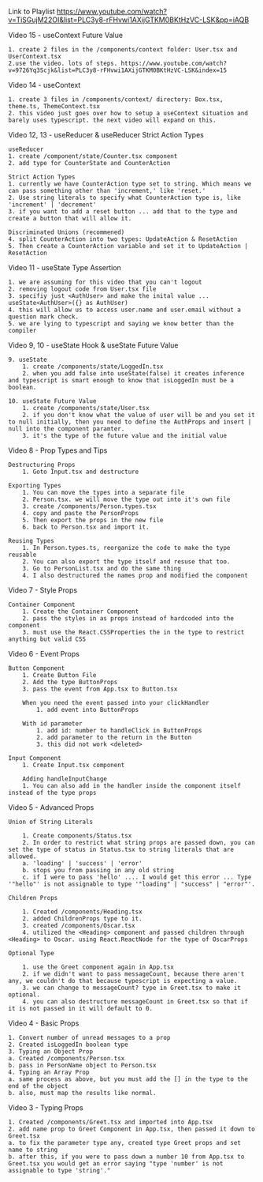 Link to Playlist
https://www.youtube.com/watch?v=TiSGujM22OI&list=PLC3y8-rFHvwi1AXijGTKM0BKtHzVC-LSK&pp=iAQB

Video 15 - useContext Future Value

    1. create 2 files in the /components/context folder: User.tsx and UserContext.tsx
    2.use the video. lots of steps. https://www.youtube.com/watch?v=9726Yq3Scjk&list=PLC3y8-rFHvwi1AXijGTKM0BKtHzVC-LSK&index=15

Video 14 - useContext

    1. create 3 files in /components/context/ directory: Box.tsx, theme.ts, ThemeContext.tsx
    2. this video just goes over how to setup a useContext situation and barely uses typescript. the next video will expand on this.

Video 12, 13 - useReducer & useReducer Strict Action Types

    useReducer
    1. create /component/state/Counter.tsx component
    2. add type for CounterState and CounterAction

    Strict Action Types
    1. currently we have CounterAction type set to string. Which means we can pass something other than 'increment,' like 'reset.'
    2. Use string literals to specify what CounterAction type is, like 'increment' | 'decrement'
    3. if you want to add a reset button ... add that to the type and create a button that will allow it.

    Discriminated Unions (recommened)
    4. split CounterAction into two types: UpdateAction & ResetAction
    5. Then create a CounterAction variable and set it to UpdateAction | ResetAction

Video 11 - useState Type Assertion

    1. we are assuming for this video that you can't logout
    2. removing logout code from User.tsx file
    3. specifiy just <AuthUser> and make the inital value ... useState<AuthUser>({} as AuthUser)
    4. this will allow us to access user.name and user.email without a question mark check.
    5. we are lying to typescript and saying we know better than the compiler

Video 9, 10 - useState Hook & useState Future Value

    9. useState
        1. create /components/state/LoggedIn.tsx
        2. when you add false into useState(false) it creates inference and typescript is smart enough to know that isLoggedIn must be a boolean.

    10. useState Future Value
        1. create /components/state/User.tsx
        2. if you don't know what the value of user will be and you set it to null initially, then you need to define the AuthProps and insert | null into the component paramter.
        3. it's the type of the future value and the initial value

Video 8 - Prop Types and Tips

    Destructuring Props
        1. Goto Input.tsx and destructure

    Exporting Types
        1. You can move the types into a separate file
        2. Person.tsx. we will move the type out into it's own file
        3. create /components/Person.types.tsx
        4. copy and paste the PersonProps
        5. Then export the props in the new file
        6. back to Person.tsx and import it.

    Reusing Types
        1. In Person.types.ts, reorganize the code to make the type reusable
        2. You can also export the type itself and resuse that too.
        3. Go to PersonList.tsx and do the same thing
        4. I also destructured the names prop and modified the component

Video 7 - Style Props

    Container Component
        1. Create the Container Component
        2. pass the styles in as props instead of hardcoded into the component
        3. must use the React.CSSProperties the in the type to restrict anything but valid CSS

Video 6 - Event Props

    Button Component
        1. Create Button File
        2. Add the type ButtonProps
        3. pass the event from App.tsx to Button.tsx

        When you need the event passed into your clickHandler
            1. add event into ButtonProps

        With id parameter
            1. add id: number to handleClick in ButtonProps
            2. add parameter to the return in the Button
            3. this did not work <deleted>

    Input Component
        1. Create Input.tsx component

        Adding handleInputChange
        1. You can also add in the handler inside the component itself instead of the type props

Video 5 - Advanced Props

    Union of String Literals

        1. Create components/Status.tsx
        2. In order to restrict what string props are passed down, you can set the type of status in Status.tsx to string literals that are allowed.
        a. 'loading' | 'success' | 'error'
        b. stops you from passing in any old string
        c. if I were to pass 'hello' .... I would get this error ... Type '"hello"' is not assignable to type '"loading" | "success" | "error"'.

    Children Props

        1. Created /components/Heading.tsx
        2. added ChildrenProps type to it.
        3. created /components/Oscar.tsx
        4. utilized the <Heading> component and passed children through <Heading> to Oscar. using React.ReactNode for the type of OscarProps

    Optional Type

        1. use the Greet component again in App.tsx
        2. if we didn't want to pass messageCount, because there aren't any, we couldn't do that because typescript is expecting a value.
        3. we can change to messageCount? type in Greet.tsx to make it optional.
        4. you can also destructure messageCount in Greet.tsx so that if it is not passed in it will default to 0.

Video 4 - Basic Props

    1. Convert number of unread messages to a prop
    2. Created isLoggedIn boolean type
    3. Typing an Object Prop
    a. Created /components/Person.tsx
    b. pass in PersonName object to Person.tsx
    4. Typing an Array Prop
    a. same process as above, but you must add the [] in the type to the end of the object
    b. also, must map the results like normal.

Video 3 - Typing Props

    1. Created /components/Greet.tsx and imported into App.tsx
    2. add name prop to Greet Component in App.tsx, then passed it down to Greet.tsx
    a. to fix the parameter type any, created type Greet props and set name to string
    b. after this, if you were to pass down a number 10 from App.tsx to Greet.tsx you would get an error saying "type 'number' is not assignable to type 'string'."
